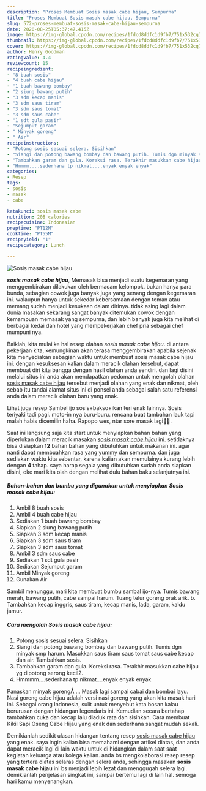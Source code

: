 ```yaml
---
description: "Proses Membuat Sosis masak cabe hijau, Sempurna"
title: "Proses Membuat Sosis masak cabe hijau, Sempurna"
slug: 572-proses-membuat-sosis-masak-cabe-hijau-sempurna
date: 2020-08-25T05:37:47.415Z
image: https://img-global.cpcdn.com/recipes/1fdcd8ddfc1d9fb7/751x532cq70/sosis-masak-cabe-hijau-foto-resep-utama.jpg
thumbnail: https://img-global.cpcdn.com/recipes/1fdcd8ddfc1d9fb7/751x532cq70/sosis-masak-cabe-hijau-foto-resep-utama.jpg
cover: https://img-global.cpcdn.com/recipes/1fdcd8ddfc1d9fb7/751x532cq70/sosis-masak-cabe-hijau-foto-resep-utama.jpg
author: Henry Goodman
ratingvalue: 4.4
reviewcount: 15
recipeingredient:
- "8 buah sosis"
- "4 buah cabe hijau"
- "1 buah bawang bombay"
- "2 siung bawang putih"
- "3 sdm kecap manis"
- "3 sdm saus tiram"
- "3 sdm saus tomat"
- "3 sdm saus cabe"
- "1 sdt gula pasir"
- "Sejumput garam"
- " Minyak goreng"
- " Air"
recipeinstructions:
- "Potong sosis sesuai selera. Sisihkan"
- "Siangi dan potong bawang bombay dan bawang putih. Tumis dgn minyak smp harum. Masukkan saus tiram saus tomat saus cabe kecap dan air. Tambahkan sosis."
- "Tambahkan garam dan gula. Koreksi rasa. Terakhir masukkan cabe hijau yg dipotong serong kecil2."
- "Hmmmm....sederhana tp nikmat....enyak enyak enyak"
categories:
- Resep
tags:
- sosis
- masak
- cabe

katakunci: sosis masak cabe 
nutrition: 208 calories
recipecuisine: Indonesian
preptime: "PT12M"
cooktime: "PT55M"
recipeyield: "1"
recipecategory: Lunch

---
```



![Sosis masak cabe hijau](https://img-global.cpcdn.com/recipes/1fdcd8ddfc1d9fb7/751x532cq70/sosis-masak-cabe-hijau-foto-resep-utama.jpg)

<b><i>sosis masak cabe hijau</i></b>, Memasak bisa menjadi suatu kegemaran yang menggembirakan dilakukan oleh bermacam kelompok. bukan hanya para bunda, sebagian cowok juga banyak juga yang senang dengan kegemaran ini. walaupun hanya untuk sekedar kebersamaan dengan teman atau memang sudah menjadi kesukaan dalam dirinya. tidak asing lagi dalam dunia masakan sekarang sangat banyak ditemukan cowok dengan kemampuan memasak yang sempurna, dan lebih banyak juga kita melihat di berbagai kedai dan hotel yang mempekerjakan chef pria sebagai chef mumpuni nya.

Baiklah, kita mulai ke hal resep olahan <i>sosis masak cabe hijau</i>. di antara pekerjaan kita, kemungkinan akan terasa menggembirakan apabila sejenak kita menyediakan sebagian waktu untuk membuat sosis masak cabe hijau ini. dengan kesuksesan kalian dalam meracik olahan tersebut, dapat membuat diri kita bangga dengan hasil olahan anda sendiri. dan lagi disini melalui situs ini anda akan mendapatkan pedoman untuk mengolah olahan <u>sosis masak cabe hijau</u> tersebut menjadi olahan yang enak dan nikmat, oleh sebab itu tandai alamat situs ini di ponsel anda sebagai salah satu referensi anda dalam meracik olahan baru yang enak.

Lihat juga resep Sambel ijo sosis+bakso+ikan teri enak lainnya. Sosis teriyaki tadi pagi. moto-in nya buru-buru. rencana buat tambahan lauk tapi malah habis dicemilin haha. Rapopo wes, ntar sore masak lagi💪😄.


Saat ini langsung saja kita start untuk menyiapkan bahan bahan yang diperlukan dalam meracik masakan <u><i>sosis masak cabe hijau</i></u> ini. setidaknya bisa disiapkan <b>12</b> bahan bahan yang dibutuhkan untuk makanan ini. agar nanti dapat membuahkan rasa yang yummy dan sempurna. dan juga sediakan waktu kita sebentar, karena kalian akan memulainya kurang lebih dengan <b>4</b> tahap. saya harap segala yang dibutuhkan sudah anda siapkan disini, oke mari kita olah dengan melihat dulu bahan baku selanjutnya ini.

<!--inarticleads1-->

##### Bahan-bahan dan bumbu yang digunakan untuk menyiapkan Sosis masak cabe hijau:

1. Ambil 8 buah sosis
1. Ambil 4 buah cabe hijau
1. Sediakan 1 buah bawang bombay
1. Siapkan 2 siung bawang putih
1. Siapkan 3 sdm kecap manis
1. Siapkan 3 sdm saus tiram
1. Siapkan 3 sdm saus tomat
1. Ambil 3 sdm saus cabe
1. Sediakan 1 sdt gula pasir
1. Sediakan Sejumput garam
1. Ambil  Minyak goreng
1. Gunakan  Air


Sambil menunggu, mari kita membuat bumbu sambal ijo-nya. Tumis bawang merah, bawang putih, cabe sampai harum. Tuang telur goreng orak arik. b. Tambahkan kecap inggris, saus tiram, kecap manis, lada, garam, kaldu jamur. 

<!--inarticleads2-->

##### Cara mengolah Sosis masak cabe hijau:

1. Potong sosis sesuai selera. Sisihkan
1. Siangi dan potong bawang bombay dan bawang putih. Tumis dgn minyak smp harum. Masukkan saus tiram saus tomat saus cabe kecap dan air. Tambahkan sosis.
1. Tambahkan garam dan gula. Koreksi rasa. Terakhir masukkan cabe hijau yg dipotong serong kecil2.
1. Hmmmm....sederhana tp nikmat....enyak enyak enyak


Panaskan minyak gorengÂ … Masak lagi sampai cabai dan bombai layu. Nasi goreng cabe hijau adalah versi nasi goreng yang akan kita masak hari ini. Sebagai orang Indonesia, sulit untuk menyebut kata bosan kalau berurusan dengan hidangan legendaris ini. Kemudian secara bertahap tambahkan cuka dan kecap lalu diaduk rata dan sisihkan. Cara membuat Kikil Sapi Oseng Cabe Hijau yang enak dan sederhana sangat mudah sekali. 

Demikianlah sedikit ulasan hidangan tentang resep <u>sosis masak cabe hijau</u> yang enak. saya ingin kalian bisa memahami dengan artikel diatas, dan anda dapat meracik lagi di lain waktu untuk di hidangkan dalam saat saat kegiatan keluarga atau kolega kalian. anda bs mengkolaborasi resep resep yang tertera diatas selaras dengan selera anda, sehingga masakan <b>sosis masak cabe hijau</b> ini bs menjadi lebih lezat dan menggugah selera lagi. demikianlah penjelasan singkat ini, sampai bertemu lagi di lain hal. semoga hari kamu menyenangkan.
